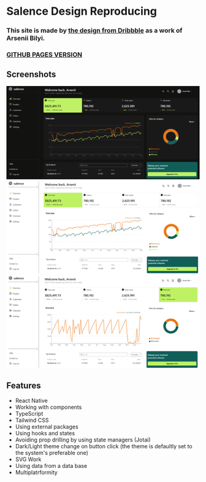 # Salence Design Reproducing

### This site is made by [the design from Dribbble](https://dribbble.com/shots/22143278-Salence-E-commerce-Analytics-Web-App) as a work of **Arsenii Bilyi**.

### [**GITHUB PAGES VERSION**](https://atryknaav.github.io/salence-profile/)

## Screenshots

![1](image.png)
![2](image-1.png)
![Alt text](image-2.png)


## Features

- React Native
- Working with components
- TypeScript
- Tailwind CSS
- Using external packages
- Using hooks and states
- Avoiding prop drilling by using state managers (Jotai)
- Dark/Light theme change on button click (the theme is defaultly set to the system's preferable one)
- SVG Work
- Using data from a data base
- Multiplatrformity
